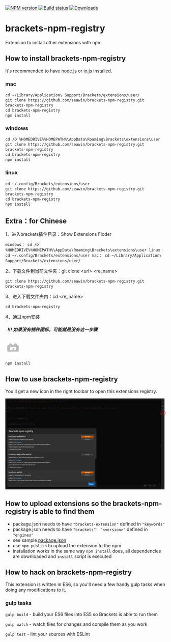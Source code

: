 [![NPM version][npm-image]][npm-url]
[![Build status][travis-image]][travis-url]
[![Downloads][downloads-image]][downloads-url]

# brackets-npm-registry

Extension to install other extensions with npm

## How to install brackets-npm-registry

It's recommended to have [node.js](https://nodejs.org/) or [io.js](https://iojs.org/) installed.

### mac

```
cd ~/Library/Application\ Support/Brackets/extensions/user/
git clone https://github.com/seawin/brackets-npm-registry.git brackets-npm-registry
cd brackets-npm-registry
npm install
```

### windows

```
cd /D %HOMEDRIVE%%HOMEPATH%\AppData\Roaming\Brackets\extensions\user
git clone https://github.com/seawin/brackets-npm-registry.git brackets-npm-registry
cd brackets-npm-registry
npm install
```

### linux

```
cd ~/.config/Brackets/extensions/user
git clone https://github.com/seawin/brackets-npm-registry.git brackets-npm-registry
cd brackets-npm-registry
npm install
```
## Extra：for Chinese
1、进入brackets插件目录：Show Extensions Floder

`
windows：
  cd /D %HOMEDRIVE%%HOMEPATH%\AppData\Roaming\Brackets\extensions\user
linux：
  cd ~/.config/Brackets/extensions/user
mac：
  cd ~/Library/Application\ Support/Brackets/extensions/user/
`

2、下载文件到当前文件夹：git clone \<url> \<re_name>

	git clone https://github.com/seawin/brackets-npm-registry.git brackets-npm-registry
  
3、进入下载文件夹内：cd \<re_name>

	cd brackets-npm-registry
  
4、通过npm安装
#####   !!! 如果没有插件图标，可能就是没有这一步骤
![icon.svg](styles\icon.svg)

	npm install
  

## How to use brackets-npm-registry

You'll get a new icon in the right toolbar to open this extensions registry.

![how-to-use.png](how-to-use.png)

## How to upload extensions so the brackets-npm-registry is able to find them

- package.json needs to have `"brackets-extension"` defined in `"keywords"`
- package.json needs to have `"brackets": "<version>"` defined in `"engines"`
- see sample [package.json](https://github.com/zaggino/brackets-es6-hello-world/blob/master/package.json)
- use `npm publish` to upload the extension to the npm
- installation works in the same way `npm install` does, all dependencies are downloaded and `install` script is executed

## How to hack on brackets-npm-registry

This extension is written in ES6, so you'll need a few handy gulp tasks when doing any modifications to it.

### gulp tasks

`gulp build` - build your ES6 files into ES5 so Brackets is able to run them

`gulp watch` - watch files for changes and compile them as you work

`gulp test` - lint your sources with ESLint

[npm-image]: https://img.shields.io/npm/v/brackets-npm-registry.svg?style=flat-square
[npm-url]: https://npmjs.org/package/brackets-npm-registry
[travis-image]: https://img.shields.io/travis/zaggino/brackets-npm-registry/master.svg?style=flat-square
[travis-url]: https://travis-ci.org/zaggino/brackets-npm-registry
[downloads-image]: http://img.shields.io/npm/dm/brackets-npm-registry.svg?style=flat-square
[downloads-url]: https://npmjs.org/package/brackets-npm-registry
